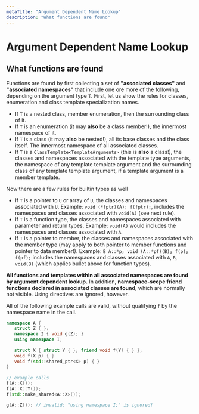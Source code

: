 ```yaml
---
metaTitle: "Argument Dependent Name Lookup"
description: "What functions are found"
---
```


# Argument Dependent Name Lookup



## What functions are found


Functions are found by first collecting a set of **"associated classes"** and **"associated namespaces"** that include one ore more of the following, depending on the argument type `T`. First, let us show the rules for classes, enumeration and class template specialization names.

- If `T` is a nested class, member enumeration, then the surrounding class of it.
- If `T` is an enumeration (it may **also** be a class member!), the innermost namespace of it.
- If `T` is a class (it may **also** be nested!), all its base classes and the class itself. The innermost namespace of all associated classes.
- If `T` is a `ClassTemplate<TemplateArguments>` (this is **also** a class!), the classes and namespaces associated with the template type arguments, the namespace of any template template argument and the surrounding class of any template template argument, if a template argument is a member template.

Now there are a few rules for builtin types as well

- If `T` is a pointer to `U` or array of `U`, the classes and namespaces associated with `U`. Example: `void (*fptr)(A); f(fptr);`, includes the namespaces and classes associated with `void(A)` (see next rule).
- If `T` is a function type, the classes and namespaces associated with parameter and return types. Example: `void(A)` would includes the namespaces and classes associated with `A`.
- If `T` is a pointer to member, the classes and namespaces associated with the member type (may apply to both pointer to member functions and pointer to data member!). Example: `B A::*p; void (A::*pf)(B); f(p); f(pf);` includes the namespaces and classes associated with `A`, `B`, `void(B)` (which applies bullet above for function types).

**All functions and templates within all associated namespaces are found by argument dependent lookup.** In addition, **namespace-scope friend functions declared in associated classes are found**, which are normally not visible. Using directives are ignored, however.

All of the following example calls are valid, without qualifying `f` by the namespace name in the call.

```cpp
namespace A {
   struct Z { };
   namespace I { void g(Z); }
   using namespace I;

   struct X { struct Y { }; friend void f(Y) { } };
   void f(X p) { }
   void f(std::shared_ptr<X> p) { }
}

// example calls
f(A::X());
f(A::X::Y());
f(std::make_shared<A::X>());

g(A::Z()); // invalid: "using namespace I;" is ignored!

```

